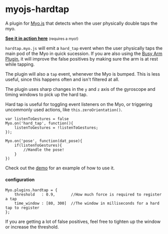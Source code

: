 # myojs-hardtap
A plugin for [Myo.js](https://github.com/thalmiclabs/myo.js) that detects when the user physically double taps the myo.


**[See it in action here](http://thalmiclabs.github.io/myojs-hardtap/demo/)** <small>(requires a myo!)</small>

`hardtap.myo.js` will emit a `hard_tap` event when the user physically taps the main pod of the Myo in quick sucession. If you are also using the [Busy Arm Plugin](https://github.com/thalmiclabs/myojs-busyarm), it will improve the false positives by making sure the arm is at rest while tapping.

The plugin will also a `tap` event, whenever the Myo is bumped. This is less useful, since this happens often and isn't filtered at all.

The plugin uses sharp changes in the `y` and `z` axis of the gyroscope and timing windows to pick up the hard tap.

Hard tap is useful for toggling event listeners on the Myo, or triggering uncommonly used actions, like `this.zeroOrientation()`.

```
var listenToGestures = false
Myo.on('hard_tap', function(){
	listenToGestures = !listenToGestures;
});

Myo.on('pose', function(dat_pose){
	if(listenToGestures){
		//Handle the pose!
	}
})
```

Check out the [demo](/demo/index.html) for an example of how to use it.


#### configuration

```
Myo.plugins.hardtap = {
	threshold   : 0.9,       //How much force is required to register a tap
	time_window : [80, 300]  //The window in milliseconds for a hard tap to register
};
```

If you are getting a lot of false positives, feel free to tighten up the window or increase the threshold.